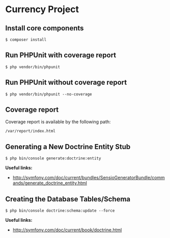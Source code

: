 Currency Project
===============================================================================

## Install core components
```
$ composer install
```

## Run PHPUnit with coverage report
```
$ php vendor/bin/phpunit
```

## Run PHPUnit without coverage report
```
$ php vendor/bin/phpunit --no-coverage
```

## Coverage report
Coverage report is available by the following path:
```
/var/report/index.html
```

## Generating a New Doctrine Entity Stub
```
$ php bin/console generate:doctrine:entity
```

**Useful links:**
- http://symfony.com/doc/current/bundles/SensioGeneratorBundle/commands/generate_doctrine_entity.html

## Creating the Database Tables/Schema
```
$ php bin/console doctrine:schema:update --force
```

**Useful links:**
- http://symfony.com/doc/current/book/doctrine.html